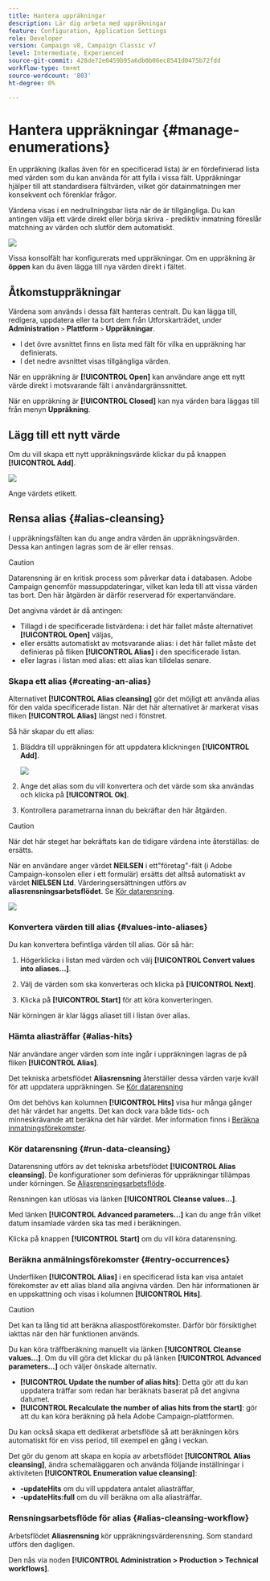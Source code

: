 ```yaml
---
title: Hantera uppräkningar
description: Lär dig arbeta med uppräkningar
feature: Configuration, Application Settings
role: Developer
version: Campaign v8, Campaign Classic v7
level: Intermediate, Experienced
source-git-commit: 428de72e0459b95a6db0b06ec8541d0475b72fdd
workflow-type: tm+mt
source-wordcount: '803'
ht-degree: 0%

---
```


# Hantera uppräkningar {#manage-enumerations}

En uppräkning (kallas även för en specificerad lista) är en fördefinierad lista med värden som du kan använda för att fylla i vissa fält. Uppräkningar hjälper till att standardisera fältvärden, vilket gör datainmatningen mer konsekvent och förenklar frågor.

Värdena visas i en nedrullningsbar lista när de är tillgängliga. Du kan antingen välja ett värde direkt eller börja skriva - prediktiv inmatning föreslår matchning av värden och slutför dem automatiskt.

![](assets/enum_values.png)

Vissa konsolfält har konfigurerats med uppräkningar. Om en uppräkning är **öppen** kan du även lägga till nya värden direkt i fältet.

## Åtkomstuppräkningar

Värdena som används i dessa fält hanteras centralt. Du kan lägga till, redigera, uppdatera eller ta bort dem från Utforskarträdet, under **Administration** `>` **Plattform** `>` **Uppräkningar**.

* I det övre avsnittet finns en lista med fält för vilka en uppräkning har definierats.
* I det nedre avsnittet visas tillgängliga värden.

När en uppräkning är **[!UICONTROL Open]** kan användare ange ett nytt värde direkt i motsvarande fält i användargränssnittet.

När en uppräkning är **[!UICONTROL Closed]** kan nya värden bara läggas till från menyn **Uppräkning**.

## Lägg till ett nytt värde

Om du vill skapa ett nytt uppräkningsvärde klickar du på knappen **[!UICONTROL Add]**.

![](assets/enumeration_screen.png)

Ange värdets etikett.


## Rensa alias {#alias-cleansing}

I uppräkningsfälten kan du ange andra värden än uppräkningsvärden. Dessa kan antingen lagras som de är eller rensas.

>[!CAUTION]
>
>Datarensning är en kritisk process som påverkar data i databasen. Adobe Campaign genomför massuppdateringar, vilket kan leda till att vissa värden tas bort. Den här åtgärden är därför reserverad för expertanvändare.

Det angivna värdet är då antingen:

* Tillagd i de specificerade listvärdena: i det här fallet måste alternativet **[!UICONTROL Open]** väljas,
* eller ersätts automatiskt av motsvarande alias: i det här fallet måste det definieras på fliken **[!UICONTROL Alias]** i den specificerade listan.
* eller lagras i listan med alias: ett alias kan tilldelas senare.

### Skapa ett alias {#creating-an-alias}

Alternativet **[!UICONTROL Alias cleansing]** gör det möjligt att använda alias för den valda specificerade listan. När det här alternativet är markerat visas fliken **[!UICONTROL Alias]** längst ned i fönstret.

Så här skapar du ett alias:

1. Bläddra till uppräkningen för att uppdatera klickningen **[!UICONTROL Add]**.

   ![](assets/enumeration_alias_create.png)

1. Ange det alias som du vill konvertera och det värde som ska användas och klicka på **[!UICONTROL Ok]**.

1. Kontrollera parametrarna innan du bekräftar den här åtgärden.

>[!CAUTION]
>
>När det här steget har bekräftats kan de tidigare värdena inte återställas: de ersätts.

När en användare anger värdet **NEILSEN** i ett&quot;företag&quot;-fält (i Adobe Campaign-konsolen eller i ett formulär) ersätts det alltså automatiskt av värdet **NIELSEN Ltd**. Värderingsersättningen utförs av **aliasrensningsarbetsflödet**. Se [Kör datarensning](#running-data-cleansing).

![](assets/enumeration_alias_use.png)

### Konvertera värden till alias {#values-into-aliases}

Du kan konvertera befintliga värden till alias. Gör så här:

1. Högerklicka i listan med värden och välj **[!UICONTROL Convert values into aliases...]**.

1. Välj de värden som ska konverteras och klicka på **[!UICONTROL Next]**.

1. Klicka på **[!UICONTROL Start]** för att köra konverteringen.

När körningen är klar läggs aliaset till i listan över alias.

### Hämta aliasträffar {#alias-hits}

När användare anger värden som inte ingår i uppräkningen lagras de på fliken **[!UICONTROL Alias]**.

Det tekniska arbetsflödet **Aliasrensning** återställer dessa värden varje kväll för att uppdatera uppräkningen. Se [Kör datarensning](#running-data-cleansing)

Om det behövs kan kolumnen **[!UICONTROL Hits]** visa hur många gånger det här värdet har angetts. Det kan dock vara både tids- och minneskrävande att beräkna det här värdet. Mer information finns i [Beräkna inmatningsförekomster](#calculating-entry-occurrences).

### Kör datarensning {#run-data-cleansing}

Datarensning utförs av det tekniska arbetsflödet **[!UICONTROL Alias cleansing]**. De konfigurationer som definieras för uppräkningar tillämpas under körningen. Se [Aliasrensningsarbetsflöde](#alias-cleansing-workflow).

Rensningen kan utlösas via länken **[!UICONTROL Cleanse values...]**.

Med länken **[!UICONTROL Advanced parameters...]** kan du ange från vilket datum insamlade värden ska tas med i beräkningen.

Klicka på knappen **[!UICONTROL Start]** om du vill köra datarensning.

### Beräkna anmälningsförekomster {#entry-occurrences}

Underfliken **[!UICONTROL Alias]** i en specificerad lista kan visa antalet förekomster av ett alias bland alla angivna värden. Den här informationen är en uppskattning och visas i kolumnen **[!UICONTROL Hits]**.

>[!CAUTION]
>
>Det kan ta lång tid att beräkna aliaspostförekomster. Därför bör försiktighet iakttas när den här funktionen används.

Du kan köra träffberäkning manuellt via länken **[!UICONTROL Cleanse values...]**. Om du vill göra det klickar du på länken **[!UICONTROL Advanced parameters...]** och väljer önskade alternativ.

* **[!UICONTROL Update the number of alias hits]**: Detta gör att du kan uppdatera träffar som redan har beräknats baserat på det angivna datumet.
* **[!UICONTROL Recalculate the number of alias hits from the start]**: gör att du kan köra beräkning på hela Adobe Campaign-plattformen.

Du kan också skapa ett dedikerat arbetsflöde så att beräkningen körs automatiskt för en viss period, till exempel en gång i veckan.

Det gör du genom att skapa en kopia av arbetsflödet **[!UICONTROL Alias cleansing]**, ändra schemaläggaren och använda följande inställningar i aktiviteten **[!UICONTROL Enumeration value cleansing]**:

* **-updateHits** om du vill uppdatera antalet aliasträffar,
* **-updateHits:full** om du vill beräkna om alla aliasträffar.

### Rensningsarbetsflöde för alias {#alias-cleansing-workflow}

Arbetsflödet **Aliasrensning** kör uppräkningsvärderensning. Som standard utförs den dagligen.

Den nås via noden **[!UICONTROL Administration > Production > Technical workflows]**.


